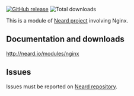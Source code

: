 [![GitHub release](https://img.shields.io/github/release/crazy-max/neard-bin-nginx.svg?style=flat-square)](https://github.com/crazy-max/neard-bin-nginx/releases/latest)
![Total downloads](https://img.shields.io/github/downloads/crazy-max/neard-bin-nginx/total.svg?style=flat-square)

This is a module of [Neard project](https://github.com/crazy-max/neard) involving Nginx.

## Documentation and downloads

http://neard.io/modules/nginx

## Issues

Issues must be reported on [Neard repository](https://github.com/crazy-max/neard/issues).

